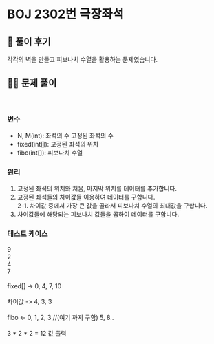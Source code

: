 # BOJ 2302번 극장좌석

## 🌈 풀이 후기
각각의 벽을 만들고 피보나치 수열을 활용하는 문제였습니다. <br>

## 👩‍🏫 문제 풀이
<br>

### 변수
- N, M(int): 좌석의 수 고정된 좌석의 수
- fixed(int[]): 고정된 좌석의 위치
- fibo(int[]): 피보나치 수열

### 원리
1. 고정된 좌석의 위치와 처음, 마지막 위치를 데이터를 추가합니다.
2. 고정된 좌석들의 차이값들 이용하여 데이터를 구합니다. <br>
2-1. 차이값 중에서 가장 큰 값을 골라서 피보나치 수열의 최대값을 구합니다.
3. 차이값들에 해당되는 피보나치 값들을 곱하여 데이터를 구합니다.

### 테스트 케이스
9 <br>
2 <br>
4 <br>
7 <br>
 <br>
fixed[] -> 0, 4, 7, 10 <br>
 <br>
차이값 -> 4, 3, 3 <br>
 <br>
fibo <- 0, 1, 2, 3 //(여기 까지 구함) 5, 8.. <br>
 <br>
3 * 2 * 2 = 12 값 출력 <br>